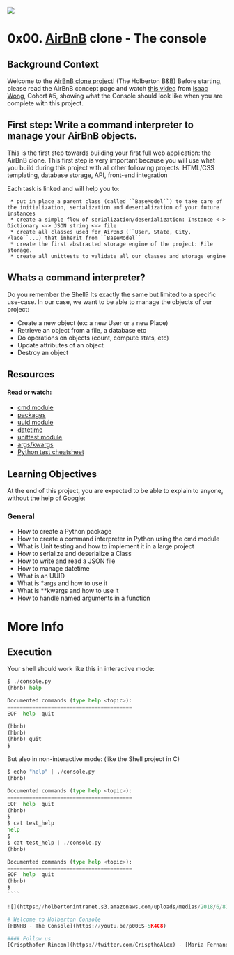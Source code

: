![](https://external-content.duckduckgo.com/iu/?u=https%3A%2F%2Ftse2.mm.bing.net%2Fth%3Fid%3DOIP.MjFJVcxuc-McR0jV_Z0goAHaE8%26pid%3DApi&f=1)

# 0x00. [AirBnB](https://www.airbnb.com) clone - The console

## Background Context
Welcome to the [AirBnB clone project](https://intranet.hbtn.io/concepts/74)! (The Holberton B&B)
Before starting, please read the AirBnB concept page and watch [this video](https://www.youtube.com/watch?v=jeJwRB33YNg&feature=youtu.be) from [Isaac Wong](https://twitter.com/KYIsaacWong), Cohort #5, showing what the Console should look like when you are complete with this project.

## First step: Write a command interpreter to manage your AirBnB objects.
This is the first step towards building your first full web application: the AirBnB clone. This first step is very important because you will use what you build during this project with all other following projects: HTML/CSS templating, database storage, API, front-end integration

Each task is linked and will help you to:

     * put in place a parent class (called ``BaseModel``) to take care of the initialization, serialization and deserialization of your future instances
     * create a simple flow of serialization/deserialization: Instance <-> Dictionary <-> JSON string <-> file
     * create all classes used for AirBnB (``User, State, City, Place``...) that inherit from ``BaseModel``
     * create the first abstracted storage engine of the project: File storage.
     * create all unittests to validate all our classes and storage engine

## Whats a command interpreter?
Do you remember the Shell? Its exactly the same but limited to a specific use-case. In our case, we want to be able to manage the objects of our project:

   * Create a new object (ex: a new User or a new Place)
   * Retrieve an object from a file, a database etc
   * Do operations on objects (count, compute stats, etc)
   * Update attributes of an object
   * Destroy an object

## Resources
#### Read or watch:

* [cmd module](https://docs.python.org/3.4/library/cmd.html)
* [packages](https://docs.python.org/3.4/tutorial/modules.html#packages)
* [uuid module](https://docs.python.org/3.4/library/uuid.html)
* [datetime](https://docs.python.org/3.4/library/datetime.html)
* [unittest module](https://docs.python.org/3.4/library/unittest.html#module-unittest)
* [args/kwargs](https://yasoob.me/2013/08/04/args-and-kwargs-in-python-explained/)
* [Python test cheatsheet](https://www.pythonsheets.com/notes/python-tests.html)

## Learning Objectives
At the end of this project, you are expected to be able to explain to anyone, without the help of Google:

### General
* How to create a Python package
* How to create a command interpreter in Python using the cmd module
* What is Unit testing and how to implement it in a large project
* How to serialize and deserialize a Class
* How to write and read a JSON file
* How to manage datetime
* What is an UUID
* What is *args and how to use it
* What is **kwargs and how to use it
* How to handle named arguments in a function

# More Info
## Execution
Your shell should work like this in interactive mode:

````python
$ ./console.py
(hbnb) help

Documented commands (type help <topic>):
========================================
EOF  help  quit

(hbnb) 
(hbnb) 
(hbnb) quit
$
````

But also in non-interactive mode: (like the Shell project in C)

`````python
$ echo "help" | ./console.py
(hbnb)

Documented commands (type help <topic>):
========================================
EOF  help  quit
(hbnb) 
$
$ cat test_help
help
$
$ cat test_help | ./console.py
(hbnb)

Documented commands (type help <topic>):
========================================
EOF  help  quit
(hbnb) 
$
````

![](https://holbertonintranet.s3.amazonaws.com/uploads/medias/2018/6/815046647d23428a14ca.png?X-Amz-Algorithm=AWS4-HMAC-SHA256&X-Amz-Credential=AKIARDDGGGOUWMNL5ANN%2F20200625%2Fus-east-1%2Fs3%2Faws4_request&X-Amz-Date=20200625T135842Z&X-Amz-Expires=86400&X-Amz-SignedHeaders=host&X-Amz-Signature=85bc284adcc13eafeba20fd002c29acb752ddde8e0bc537b49b5a26aaef2dae4)

# Welcome to Holberton Console
[HBNHB - The Console](https://youtu.be/p00ES-5K4C8)

#### Follow us
[Crispthofer Rincon](https://twitter.com/CrispthoAlex) - [Maria Fernanda Crespo](https://twitter.com/mafe_crespo)
